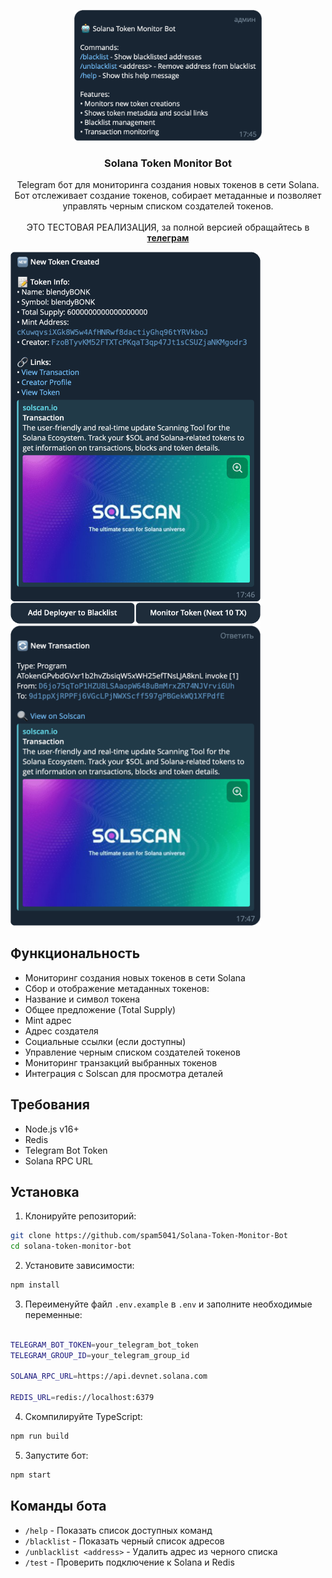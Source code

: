<a id="readme-top"></a>
<div align="center">
  <a href="https://github.com/spam5041/Solana-Token-Monitor-Bot">
    <img src="images/help.png" alt="Logo" width="300" >
  </a>
  <h3 align="center">Solana Token Monitor Bot</h3>

  <p align="center">
    Telegram бот для мониторинга создания новых токенов в сети Solana. Бот отслеживает создание токенов, собирает метаданные и позволяет управлять черным списком создателей токенов.
    <br />
    <br />
    ЭТО ТЕСТОВАЯ РЕАЛИЗАЦИЯ, за полной версией обращайтесь в <a href="https://t.me/boosterochek"><strong>телеграм</strong></a>
    <br />
  </p>
  


</div>
<img src="images/token.png" alt="token" width="400">
<img src="images/tx.png" alt="tx" width="400">

## Функциональность

- Мониторинг создания новых токенов в сети Solana
- Сбор и отображение метаданных токенов:
- Название и символ токена
- Общее предложение (Total Supply)
- Mint адрес
- Адрес создателя
- Социальные ссылки (если доступны)
- Управление черным списком создателей токенов
- Мониторинг транзакций выбранных токенов
- Интеграция с Solscan для просмотра деталей

## Требования

- Node.js v16+
- Redis
- Telegram Bot Token
- Solana RPC URL

## Установка

1. Клонируйте репозиторий:

 ```sh
git clone https://github.com/spam5041/Solana-Token-Monitor-Bot
cd solana-token-monitor-bot
```

2. Установите зависимости:

 ```sh
npm install
```


3. Переименуйте файл `.env.example` в `.env` и заполните необходимые переменные:

```sh

TELEGRAM_BOT_TOKEN=your_telegram_bot_token
TELEGRAM_GROUP_ID=your_telegram_group_id

SOLANA_RPC_URL=https://api.devnet.solana.com

REDIS_URL=redis://localhost:6379
```

4. Скомпилируйте TypeScript:

```sh
npm run build
```

5. Запустите бот:

```sh
npm start
```


## Команды бота

- `/help` - Показать список доступных команд
- `/blacklist` - Показать черный список адресов
- `/unblacklist <address>` - Удалить адрес из черного списка
- `/test` - Проверить подключение к Solana и Redis
